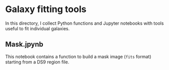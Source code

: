 # Galaxy fitting tools

In this directory, I collect Python functions and Jupyter notebooks with tools useful to fit individual galaxies. 

## Mask.jpynb

This notebook contains a function to build a mask image (`fits` format) starting from a DS9 region file. 

